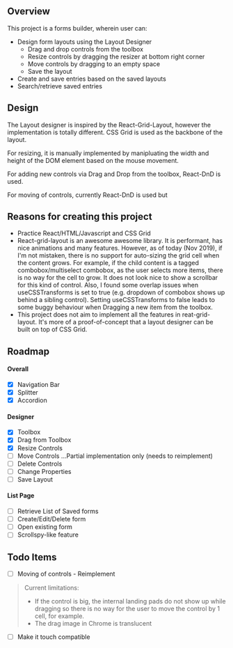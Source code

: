 ## Overview

This project is a forms builder, wherein user can:
* Design form layouts using the Layout Designer
    * Drag and drop controls from the toolbox
    * Resize controls by dragging the resizer at bottom right corner
    * Move controls by dragging to an empty space
    * Save the layout
* Create and save entries based on the saved layouts
* Search/retrieve saved entries

## Design
The Layout designer is inspired by the React-Grid-Layout, however the implementation is totally different.
CSS Grid is used as the backbone of the layout.

For resizing, it is manually implemented by manipluating the width and height of the DOM element based on the mouse movement.

For adding new controls via Drag and Drop from the toolbox, React-DnD is used.

For moving of controls, currently React-DnD is used but

## Reasons for creating this project
* Practice React/HTML/Javascript and CSS Grid
* React-grid-layout is an awesome awesome library. It is performant, has nice animations and many features.
However, as of today (Nov 2019), if I'm not mistaken, there is no support for auto-sizing the grid cell when the content grows.
For example, if the child content is a tagged combobox/multiselect combobox, as the user selects more items, there is no way for the cell to grow.
It does not look nice to show a scrollbar for this kind of control.
Also, I found some overlap issues when useCSSTransforms is set to true (e.g. dropdown of combobox shows up behind a sibling control).
Setting useCSSTransforms to false leads to some buggy behaviour when Dragging a new item from the toolbox.
* This project does not aim to implement all the features in reat-grid-layout. It's more of a proof-of-concept that a layout designer can be built on top of CSS Grid.

## Roadmap

#### Overall
- [x] Navigation Bar
- [x] Splitter
- [x] Accordion

#### Designer
- [x] Toolbox
- [x] Drag from Toolbox
- [x] Resize Controls
- [ ] Move Controls
...Partial implementation only (needs to reimplement)
- [ ] Delete Controls
- [ ] Change Properties
- [ ] Save Layout

#### List Page
- [ ] Retrieve List of Saved forms
- [ ] Create/Edit/Delete form
- [ ] Open existing form
- [ ] Scrollspy-like feature

## Todo Items
- [ ] Moving of controls - Reimplement

> Current limitations:
> * If the control is big, the internal landing pads do not show up while dragging so there is no way for the user to move the control by 1 cell, for example.
> * The drag image in Chrome is translucent

- [ ] Make it touch compatible
